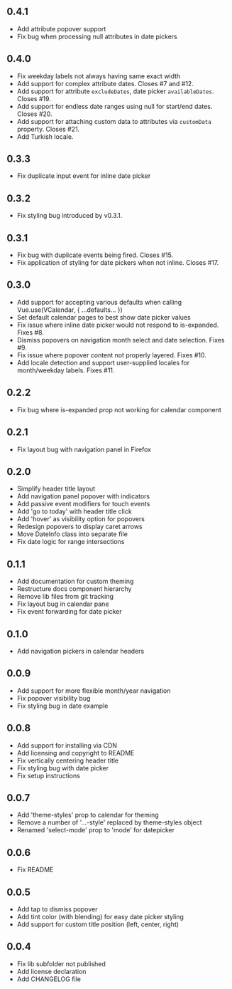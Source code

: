 ## 0.4.1
* Add attribute popover support
* Fix bug when processing null attributes in date pickers

## 0.4.0
* Fix weekday labels not always having same exact width
* Add support for complex attribute dates. Closes #7 and #12.
* Add support for attribute `excludeDates`, date picker `availableDates`. Closes #19.
* Add support for endless date ranges using null for start/end dates. Closes #20.
* Add support for attaching custom data to attributes via `customData` property. Closes #21.
* Add Turkish locale.

## 0.3.3
* Fix duplicate input event for inline date picker

## 0.3.2
* Fix styling bug introduced by v0.3.1.

## 0.3.1
* Fix bug with duplicate events being fired. Closes #15.
* Fix application of styling for date pickers when not inline. Closes #17.

## 0.3.0
* Add support for accepting various defaults when calling Vue.use(VCalendar, { ...defaults... })
* Set default calendar pages to best show date picker values
* Fix issue where inline date picker would not respond to is-expanded. Fixes #8.
* Dismiss popovers on navigation month select and date selection. Fixes #9.
* Fix issue where popover content not properly layered. Fixes #10.
* Add locale detection and support user-supplied locales for month/weekday labels. Fixes #11.

## 0.2.2
* Fix bug where is-expanded prop not working for calendar component

## 0.2.1
* Fix layout bug with navigation panel in Firefox

## 0.2.0
* Simplify header title layout
* Add navigation panel popover with indicators
* Add passive event modifiers for touch events
* Add 'go to today' with header title click
* Add 'hover' as visibility option for popovers
* Redesign popovers to display caret arrows
* Move DateInfo class into separate file
* Fix date logic for range intersections

## 0.1.1
* Add documentation for custom theming
* Restructure docs component hierarchy
* Remove lib files from git tracking
* Fix layout bug in calendar pane
* Fix event forwarding for date picker

## 0.1.0
* Add navigation pickers in calendar headers

## 0.0.9
* Add support for more flexible month/year navigation
* Fix popover visibility bug
* Fix styling bug in date example

## 0.0.8
* Add support for installing via CDN
* Add licensing and copyright to README
* Fix vertically centering header title
* Fix styling bug with date picker
* Fix setup instructions

## 0.0.7
* Add 'theme-styles' prop to calendar for theming
* Remove a number of '...-style' replaced by theme-styles object
* Renamed 'select-mode' prop to 'mode' for datepicker

## 0.0.6
* Fix README

## 0.0.5

* Add tap to dismiss popover
* Add tint color (with blending) for easy date picker styling
* Add support for custom title position (left, center, right)

## 0.0.4

* Fix lib subfolder not published
* Add license declaration
* Add CHANGELOG file